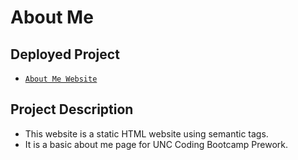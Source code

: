 # About Me 

## Deployed Project

* [`About Me Website`](https://tutchings.github.io/prework-about-me/)

## Project Description

* This website is a static HTML website using semantic tags.
* It is a basic about me page for UNC Coding Bootcamp Prework.
